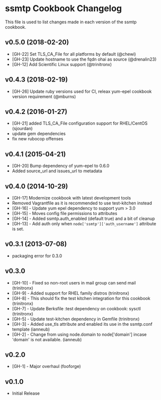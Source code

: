 ssmtp Cookbook Changelog
==========================
This file is used to list changes made in each version of the ssmtp cookbook.

v0.5.0 (2018-02-20)
-------------------
- [GH-22] Set TLS_CA_File for all platforms by default (@chewi)
- [GH-23] Update hostname to use the fqdn ohai as source (@drenalin23)
- [GH-12] Add Scientific Linux support (@trinitronx)

v0.4.3 (2018-02-19)
-------------------
- [GH-26] Update ruby versions used for CI, releax yum-epel cookbook version requirement (@mburns)

v0.4.2 (2016-01-27)
-------------------
- [GH-21] added TLS_CA_File configuration support for RHEL/CentOS (sjourdan)
- update gem dependencies
- fix new rubocop offenses

v0.4.1 (2015-04-21)
-------------------
- [GH-20] Bump dependency of yum-epel to 0.6.0
- Added source_url and issues_url to metadata

v0.4.0 (2014-10-29)
-------------------
- [GH-17] Modernize cookbook with latest development tools
- Removed Vagrantfile as it is recommended to use test-kitchen instead
- [GH-16] - Update yum epel dependency to support yum > 3.0
- [GH-15] - Moves config file permissions to attributes
- [GH-14] - Added ssmtp.auth_enabled (default true) and a bit of cleanup
- [GH-13] - Add auth only when `node['ssmtp']['auth_username']` attribute is set.

v0.3.1 (2013-07-08)
-------------------
- packaging error for 0.3.0

v0.3.0
------
- [GH-10] - Fixed so non-root users in mail group can send mail (trinitronx)
- [GH-9] - Added support for RHEL family distros (trinitronx)
- [GH-8] - This should fix the test kitchen integration for this cookbook (trinitronx)
- [GH-7] - Update Berksfile :test dependency on cookbook: sysctl (trinitronx)
- [GH-5] - Update test-kitchen dependency in Gemfile (trinitronx)
- [GH-3] - Added use_tls attribute and enabled its use in the ssmtp.conf template (ianneub)
- [GH-2] - Change from using node.domain to node['domain'] incase 'domain' is not available. (ianneub)

v0.2.0
------
- [GH-1] - Major overhaul (fooforge)

v0.1.0
------
- Initial Release
